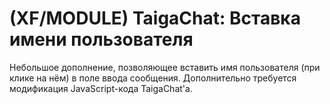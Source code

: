 # (XF/MODULE) TaigaChat: Вставка имени пользователя
Небольшое дополнение, позволяющее вставить имя пользователя (при клике на нём) в поле ввода сообщения. Дополнительно требуется модификация JavaScript-кода TaigaChat'а.
